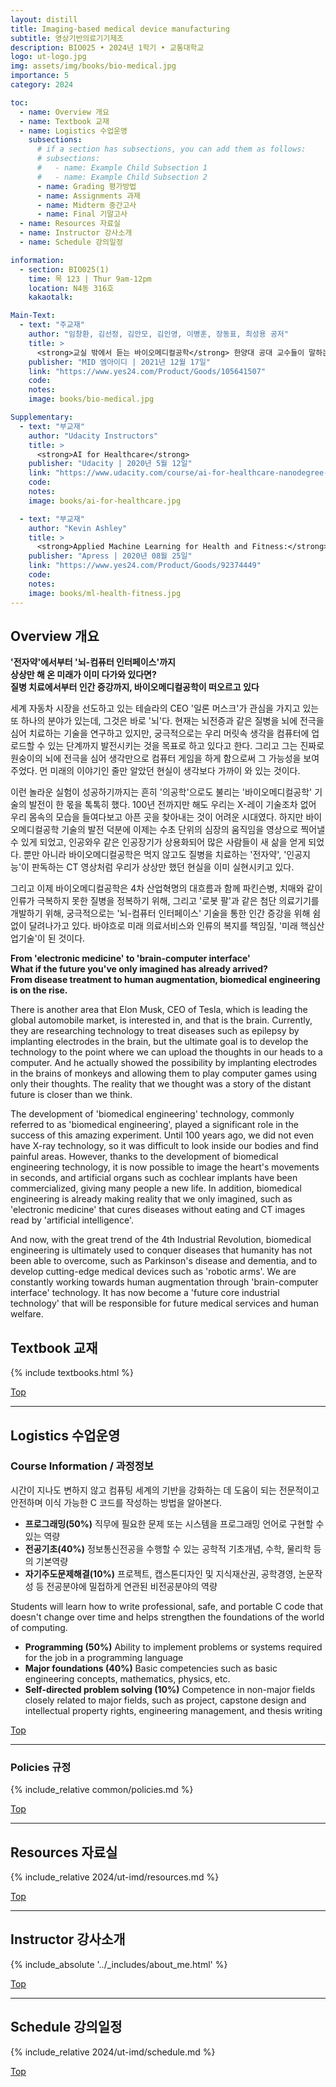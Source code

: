 ```yaml
---
layout: distill
title: Imaging-based medical device manufacturing
subtitle: 영상기반의료기기제조
description: BIO025 • 2024년 1학기 • 교통대학교
logo: ut-logo.jpg
img: assets/img/books/bio-medical.jpg
importance: 5
category: 2024

toc:
  - name: Overview 개요
  - name: Textbook 교재
  - name: Logistics 수업운영
    subsections:
      # if a section has subsections, you can add them as follows:
      # subsections:
      #   - name: Example Child Subsection 1
      #   - name: Example Child Subsection 2
      - name: Grading 평가방법
      - name: Assignments 과제
      - name: Midterm 중간고사
      - name: Final 기말고사
  - name: Resources 자료실
  - name: Instructor 강사소개
  - name: Schedule 강의일정

information:
  - section: BIO025(1)
    time: 목 123 | Thur 9am-12pm
    location: N4동 316호
    kakaotalk:

Main-Text:
  - text: "주교재"
    author: "임창환, 김선정, 김안모, 김인영, 이병훈, 장동표, 최성용 공저"
    title: >
      <strong>교실 밖에서 듣는 바이오메디컬공학</strong> 한양대 공대 교수들이 말하는 미래 의공학 기술
    publisher: "MID 엠아이디 | 2021년 12월 17일"
    link: "https://www.yes24.com/Product/Goods/105641507"
    code:
    notes:
    image: books/bio-medical.jpg

Supplementary:
  - text: "부교재"
    author: "Udacity Instructors"
    title: >
      <strong>AI for Healthcare</strong>
    publisher: "Udacity | 2020년 5월 12일"
    link: "https://www.udacity.com/course/ai-for-healthcare-nanodegree--nd320"
    code:
    notes:
    image: books/ai-for-healthcare.jpg

  - text: "부교재"
    author: "Kevin Ashley"
    title: >
      <strong>Applied Machine Learning for Health and Fitness:</strong> A Practical Guide to Machine Learning with Deep Vision, Sensors and Iot
    publisher: "Apress | 2020년 08월 25일"
    link: "https://www.yes24.com/Product/Goods/92374449"
    code:
    notes:
    image: books/ml-health-fitness.jpg
---
```


## Overview 개요

<strong>'전자약'에서부터 '뇌-컴퓨터 인터페이스'까지<br>
상상만 해 온 미래가 이미 다가와 있다면?<br>
질병 치료에서부터 인간 증강까지, 바이오메디컬공학이 떠오르고 있다</strong>

세계 자동차 시장을 선도하고 있는 테슬라의 CEO '일론 머스크'가 관심을 가지고 있는 또 하나의 분야가 있는데, 그것은 바로 '뇌'다. 현재는 뇌전증과 같은 질병을 뇌에 전극을 심어 치료하는 기술을 연구하고 있지만, 궁극적으로는 우리 머릿속 생각을 컴퓨터에 업로드할 수 있는 단계까지 발전시키는 것을 목표로 하고 있다고 한다. 그리고 그는 진짜로 원숭이의 뇌에 전극을 심어 생각만으로 컴퓨터 게임을 하게 함으로써 그 가능성을 보여주었다. 먼 미래의 이야기인 줄만 알았던 현실이 생각보다 가까이 와 있는 것이다.

이런 놀라운 실험이 성공하기까지는 흔히 '의공학'으로도 불리는 '바이오메디컬공학' 기술의 발전이 한 몫을 톡톡히 했다. 100년 전까지만 해도 우리는 X-레이 기술조차 없어 우리 몸속의 모습을 들여다보고 아픈 곳을 찾아내는 것이 어려운 시대였다. 하지만 바이오메디컬공학 기술의 발전 덕분에 이제는 수초 단위의 심장의 움직임을 영상으로 찍어낼 수 있게 되었고, 인공와우 같은 인공장기가 상용화되어 많은 사람들이 새 삶을 얻게 되었다. 뿐만 아니라 바이오메디컬공학은 먹지 않고도 질병을 치료하는 '전자약', '인공지능'이 판독하는 CT 영상처럼 우리가 상상만 했던 현실을 이미 실현시키고 있다.

그리고 이제 바이오메디컬공학은 4차 산업혁명의 대흐름과 함께 파킨슨병, 치매와 같이 인류가 극복하지 못한 질병을 정복하기 위해, 그리고 '로봇 팔'과 같은 첨단 의료기기를 개발하기 위해, 궁극적으로는 '뇌-컴퓨터 인터페이스' 기술을 통한 인간 증강을 위해 쉼 없이 달려나가고 있다. 바야흐로 미래 의료서비스와 인류의 복지를 책임질, '미래 핵심산업기술'이 된 것이다.

<strong>From 'electronic medicine' to 'brain-computer interface'<br>
What if the future you've only imagined has already arrived?<br>
From disease treatment to human augmentation, biomedical engineering is on the rise.</strong>

There is another area that Elon Musk, CEO of Tesla, which is leading the global automobile market, is interested in, and that is the brain. Currently, they are researching technology to treat diseases such as epilepsy by implanting electrodes in the brain, but the ultimate goal is to develop the technology to the point where we can upload the thoughts in our heads to a computer. And he actually showed the possibility by implanting electrodes in the brains of monkeys and allowing them to play computer games using only their thoughts. The reality that we thought was a story of the distant future is closer than we think.

The development of 'biomedical engineering' technology, commonly referred to as 'biomedical engineering', played a significant role in the success of this amazing experiment. Until 100 years ago, we did not even have X-ray technology, so it was difficult to look inside our bodies and find painful areas. However, thanks to the development of biomedical engineering technology, it is now possible to image the heart's movements in seconds, and artificial organs such as cochlear implants have been commercialized, giving many people a new life. In addition, biomedical engineering is already making reality that we only imagined, such as 'electronic medicine' that cures diseases without eating and CT images read by 'artificial intelligence'.

And now, with the great trend of the 4th Industrial Revolution, biomedical engineering is ultimately used to conquer diseases that humanity has not been able to overcome, such as Parkinson's disease and dementia, and to develop cutting-edge medical devices such as 'robotic arms'. We are constantly working towards human augmentation through 'brain-computer interface' technology. It has now become a 'future core industrial technology' that will be responsible for future medical services and human welfare.

## Textbook 교재

{% include textbooks.html %}

<a class="btncv" href="#">Top</a>

---

## Logistics 수업운영

### Course Information / 과정정보

시간이 지나도 변하지 않고 컴퓨팅 세계의 기반을 강화하는 데 도움이 되는 전문적이고 안전하며 이식 가능한 C 코드를 작성하는 방법을 알아본다.

- **프로그래밍(50%)** 직무에 필요한 문제 또는 시스템을 프로그래밍 언어로 구현할 수 있는 역량
- **전공기초(40%)** 정보통신전공을 수행할 수 있는 공학적 기초개념, 수학, 물리학 등의 기본역량
- **자기주도문제해결(10%)** 프로젝트, 캡스톤디자인 및 지식재산권, 공학경영, 논문작성 등 전공분야에 밀접하게 연관된 비전공분야의 역량

Students will learn how to write professional, safe, and portable C code that doesn't change over time and helps strengthen the foundations of the world of computing.

- **Programming (50%)** Ability to implement problems or systems required for the job in a programming language
- **Major foundations (40%)** Basic competencies such as basic engineering concepts, mathematics, physics, etc.
- **Self-directed problem solving (10%)** Competence in non-major fields closely related to major fields, such as project, capstone design and intellectual property rights, engineering management, and thesis writing

<a class="btncv" href="#">Top</a>

---

### Policies 규정

{% include_relative common/policies.md %}

<a class="btncv" href="#">Top</a>

---

## Resources 자료실

{% include_relative 2024/ut-imd/resources.md %}

<a class="btncv" href="#">Top</a>

---

## Instructor 강사소개

{% include_absolute '../_includes/about_me.html' %}

<a class="btncv" href="#">Top</a>

---

## Schedule 강의일정

{% include_relative 2024/ut-imd/schedule.md %}

<a class="btncv" href="#">Top</a>
